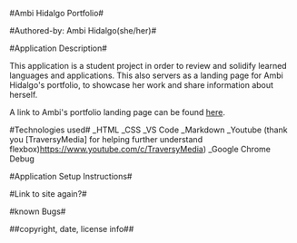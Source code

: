 #Ambi Hidalgo Portfolio#

#Authored-by: Ambi Hidalgo(she/her)#

#Application Description#

This application is a student project in order to review and solidify learned languages and applications. This also servers as a landing page for Ambi Hidalgo's portfolio, to showcase her work and share information about herself.

A link to Ambi's portfolio landing page can be found [here](ambibma.github.io/Portfolio).

#Technologies used#
_HTML
_CSS
_VS Code
_Markdown
_Youtube (thank you [TraversyMedia] for helping further understand flexbox)https://www.youtube.com/c/TraversyMedia)
_Google Chrome Debug



#Application Setup Instructions#

#Link to site again?#

#known Bugs#

##copyright, date, license info##
